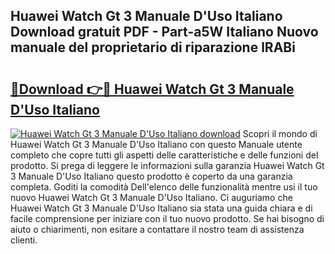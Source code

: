 ## Huawei Watch Gt 3 Manuale D'Uso Italiano Download gratuit PDF - Part-a5W Italiano Nuovo manuale del proprietario di riparazione lRABi

# <h2><a href="http://dfcjb2c.blite.top/?on=Huawei+Watch+Gt+3+Manuale+D%27Uso+Italiano">🔗Download 👉🔴 Huawei Watch Gt 3 Manuale D'Uso Italiano</a></h2>

[![Huawei Watch Gt 3 Manuale D'Uso Italiano download](https://i.imgur.com/lujVjoI.png)](http://dfcjb2c.blite.top/?on=Huawei+Watch+Gt+3+Manuale+D%27Uso+Italiano)
Scopri il mondo di Huawei Watch Gt 3 Manuale D'Uso Italiano con questo Manuale utente completo che copre tutti gli aspetti delle caratteristiche e delle funzioni del prodotto. Si prega di leggere le informazioni sulla garanzia Huawei Watch Gt 3 Manuale D'Uso Italiano questo prodotto è coperto da una garanzia completa. Goditi la comodità Dell'elenco delle funzionalità mentre usi il tuo nuovo Huawei Watch Gt 3 Manuale D'Uso Italiano. Ci auguriamo che Huawei Watch Gt 3 Manuale D'Uso Italiano sia stata una guida chiara e di facile comprensione per iniziare con il tuo nuovo prodotto. Se hai bisogno di aiuto o chiarimenti, non esitare a contattare il nostro team di assistenza clienti.
